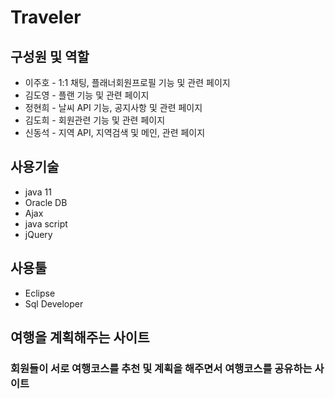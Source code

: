 # **Traveler**

## 구성원 및 역할

* 이주호 - 1:1 채팅, 플래너회원프로필 기능 및 관련 페이지
* 김도영 - 플랜 기능 및 관련 페이지
* 정현희 - 날씨 API 기능, 공지사항 및 관련 페이지
* 김도희 - 회원관련 기능 및 관련 페이지
* 신동석 - 지역 API, 지역검색 및 메인, 관련 페이지

## 사용기술

* java 11
* Oracle DB
* Ajax
* java script
* jQuery

## 사용툴

* Eclipse
* Sql Developer


## 여행을 계획해주는 사이트

### 회원들이 서로 여행코스를 추천 및 계획을 해주면서 여행코스를 공유하는 사이트
